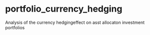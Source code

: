 # portfolio_currency_hedging
Analysis of the currency hedgingeffect on asst allocaton investment portfolios   

